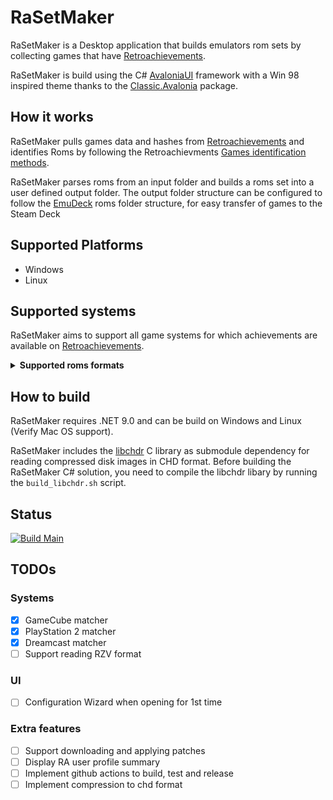 # RaSetMaker

RaSetMaker is a Desktop application that builds emulators rom sets by collecting games that have [Retroachievements](http://retroachievements.org/).

RaSetMaker is build using the C# [AvaloniaUI](https://avaloniaui.net/) framework with a Win 98 inspired theme thanks to the [Classic.Avalonia](https://github.com/BAndysc/Classic.Avalonia) package.

## How it works

RaSetMaker pulls games data and hashes from [Retroachievements](http://retroachievements.org/) and identifies Roms by following the Retroachievments [Games identification methods](https://docs.retroachievements.org/developer-docs/game-identification.html).

RaSetMaker parses roms from an input folder and builds a roms set into a user defined output folder. The output folder structure can be configured to follow the [EmuDeck](https://www.emudeck.com/) roms folder structure, for easy transfer of games to the Steam Deck


## Supported Platforms

- Windows
- Linux


## Supported systems

RaSetMaker aims to support all game systems for which achievements are available on [Retroachievements](http://retroachievements.org/).

<details>
<summary> 
<b>Supported roms formats</b> 
</summary>

| System                    | Rom format                         |
| ------------------------- | ---------------------------------- |
| Game Boy                  | .gb, .zip                          |
| Game Boy Color            | .gbc, .zip                         |
| Nes                       | .nes, .fds, .zip                   |
| Snes                      | .sfc .smc .zip                     |
| Nintendo 64               | .d64, .ndd, .n64, .v64, .z64, .zip |
| GameCube                  | .iso                               |
| NindendoDS                | .nds, .zip                         |
| Pokemon Mini              | .min, .zip                         |
| Virtual Boy               | .vbs, .zip                         |
| PlayStation               | .cue, .iso, .chd                   |
| PlayStation 2             | .iso, .chd                         |
| Psp                       | .iso, .chd                         |
| Atari2600                 | .a26, .zip                         |
| Atari7800                 | .a78, .zip                         |
| Atari Jaguar              | .j64, .rom, .zip                   |
| Atari Jaguar CD           | .cue, .chd                         |
| Atary Lynx                | .lyx, .zip                         |
| SG-1000                   | .sg                                |
| Master System             | .sms, .zip                         |
| Genesis                   | .md, .zip                          |
| Sega CD                   | .cue, .chd                         |
| Sega 32X                  | .32x, .zip                         |
| Saturn                    | .cue, .chd                         |
| Dreamcast                 | .iso, .chd                         |
| PC Engine                 | .pce, .zip                         |
| PC Engine CD              | .cue, .iso                         |
| PC-8000/8800              | .88d, .cmt, .d88, .t88, .u88, .zip |
| PC-FX                     | .cue, .chd                         |
| NeoGeo CD                 | .cue, .chd                         |
| NeoGeo Pocket             | .ngp, .ngc, .zip                   |
| 3DO                       | .cue, .chd                         |
| Amstrad CPC               |                                    |
| Apple II                  | .ar2, .woz, .zip                   |
| Arcade                    | .zip                               |
| Arcadia 2001              | .bin, .zip                         |
| Arduboy                   | .hex, .bin                         |
| ColecoVision              | .col                               |
| Elektor TV Games Computer |                                    |
| Fairchild Channel F       | .bin, .zip                         |
| Intellivision             | .int, .zip                         |
| Interton VC 4000          | .bin, .zip                         |
| Magnavox Odyssey2         | .bin, .zip                         |
| Mega Duck                 | .bin, .zip                         |
| MSX                       | .rom, .zip                         |
| Uzebox                    |                                    |
| Vectrex                   | .vec, .zip                         |
| Supervision               | .sv, .zip                          |
| WonderSwan                | .ws, .wsc, zip                     |

</details>

## How to build

RaSetMaker requires .NET 9.0 and can be build on Windows and Linux (Verify Mac OS support).

RaSetMaker includes the [libchdr](https://github.com/rtissera/libchdr) C library as submodule dependency for reading compressed disk images in CHD format. Before building the RaSetMaker C# solution, you need to compile the libchdr libary by running the `build_libchdr.sh` script.


## Status

[![Build Main](https://github.com/DavDave1/RaSetMaker/actions/workflows/build-main.yml/badge.svg)](https://github.com/DavDave1/RaSetMaker/actions/workflows/build-main.yml)


## TODOs

### Systems
- [x] GameCube matcher
- [x] PlayStation 2 matcher
- [x] Dreamcast matcher
- [ ] Support reading RZV format

### UI
- [ ] Configuration Wizard when opening for 1st time


### Extra features
- [ ] Support downloading and applying patches
- [ ] Display RA user profile summary
- [ ] Implement github actions to build, test and release
- [ ] Implement compression to chd format